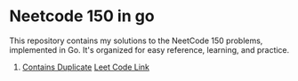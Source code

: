 # Neetcode 150 in go

This repository contains my solutions to the NeetCode 150 problems, implemented in Go. It's organized for easy reference, learning, and practice.

1. [Contains Duplicate](./easy/contains_duplicates_test.go) [Leet Code Link](https://leetcode.com/problems/contains-duplicate/description/)